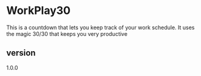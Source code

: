 # WorkPlay30

This is a countdown that lets you keep track of your work schedule.
It uses the magic 30/30 that keeps you very productive

## version

1.0.0